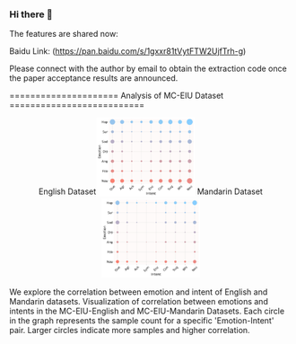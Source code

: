 ### Hi there 👋

<!--
**MC-EIU/MC-EIU** is a ✨ _special_ ✨ repository because its `README.md` (this file) appears on your GitHub profile.

Here are some ideas to get you started:

-->



The features are shared now:

Baidu Link:
(https://pan.baidu.com/s/1gxxr81tVytFTW2UjfTrh-g)

Please connect with the author by email to obtain the extraction code once the paper acceptance results are announced.

=====================   Analysis of MC-EIU Dataset   ==========================

<div align="center">
  English Dataset<sub><img src="Figures/CorrelationMatrix_English.jpg" width="35%" alt="English Dataset"></sub>
  Mandarin Dataset<sub><img src="Figures/CorrelationMatrix_Chinese.jpg" width="35%" alt="Mandarin Dataset"></sub>
  
</div>

We explore the correlation between emotion and intent of English and Mandarin datasets. 
Visualization of correlation between emotions and intents in the MC-EIU-English and MC-EIU-Mandarin Datasets. Each circle in the graph represents the sample count for a specific 'Emotion-Intent' pair. Larger circles indicate more samples and higher correlation.

